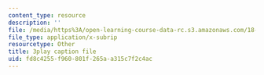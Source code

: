 ```yaml
---
content_type: resource
description: ''
file: /media/https%3A/open-learning-course-data-rc.s3.amazonaws.com/18-01-single-variable-calculus-fall-2006/fd8c4255f960801f265aa315c7f2c4ac_zUEuKrxgHws.srt
file_type: application/x-subrip
resourcetype: Other
title: 3play caption file
uid: fd8c4255-f960-801f-265a-a315c7f2c4ac
---
```

